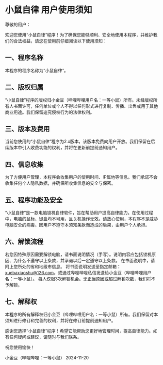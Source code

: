 # 小鼠自律 用户使用须知

尊敬的用户：

欢迎您使用“小鼠自律”程序！为了确保您能够顺利、安全地使用本程序，并维护我们的合法权益，请您在使用前仔细阅读以下使用须知：

## 一、程序名称

本程序的程序名称为“小鼠自律”。

## 二、版权归属

“小鼠自律”程序的版权归小金豆（哔哩哔哩用户名：一等小鼠）所有。未经版权所有人书面许可，任何单位或个人不得以任何形式进行复制、传播、出售或用于其他商业用途。我们保留追究侵权行为的法律权利。

## 三、版本及费用

当前您使用的“小鼠自律”程序为2.x版本，该版本免费向用户开放。我们保留在后续版本中引入收费功能的权利，并将在更新前提前通知用户。

## 四、信息收集

为了方便用户管理，本程序会收集用户的使用时间、IP属地等信息。我们承诺不会收集任何个人隐私数据，并确保所收集信息的安全与保密。

## 五、程序功能及安全

“小鼠自律”是一款电脑锁机自律软件，旨在帮助用户提高自律能力。在使用过程中，电脑的鼠标、键盘均不可用，且关机操作无效。请放心使用，本程序不是威胁电脑安全的病毒。因用户不遵守本须知条款而造成的后果，由用户个人承担。

## 六、解锁流程

若您因特殊原因需要解锁电脑，请书面说明情况（手写）。说明内容应包括锁机原因、为什么不遵守以上条款，并承诺以后一定遵守以上条款。
在书面说明中，请附上您所处的省和地级市信息。
将书面说明发送至指定邮箱：xuebaxiaoshu@126.com，或通过哔哩哔哩私信发送给小金豆（哔哩哔哩用户名：一等小鼠）。
每人仅限3次解锁机会。无正当原因或超过解锁次数，我们将不予解锁。

## 七、解释权

本程序的所有解释权归小金豆（哔哩哔哩用户名：一等小鼠）所有。我们保留对本须知进行修订和完善的权利，并将在修订前提前通知用户。

感谢您选择“小鼠自律”程序！希望它能帮助您更好地管理时间，提高自律能力。如有任何疑问或建议，请随时与我们联系。

祝您使用愉快！

小金豆（哔哩哔哩：一等小鼠）
2024-11-20
